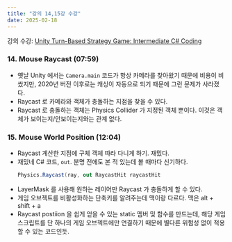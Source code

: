 ```yaml
---
title: "강의 14,15강 수강"
date: 2025-02-18
---
```


강의 수강: [Unity Turn-Based Strategy Game: Intermediate C# Coding](https://www.udemy.com/course/unity-turn-based-strategy/)

### 14. Mouse Raycast (07:59)

- 옛날 Unity 에서는 `Camera.main` 코드가 항상 카메라를 찾아왔기 때문에 비용이 비쌌지만, 2020년 버전 이후로는 캐싱이 자동으로 되기 때문에 그런 문제가 사라졌다.
- Raycast 로 카메라와 객체가 충돌하는 지점을 찾을 수 있다.
- Raycast 로 충돌하는 객체는 Physics Collider 가 지정된 객체 뿐이다. 이것은 객체가 보이는지/안보이는지와는 관계 없다.

### 15. Mouse World Position (12:04)

- Raycast 계산한 지점에 구체 객체 따라 다니게 하기. 재밌다.
- 재밌네 C# 코드, `out`. 분명 전에도 본 적 있는데 볼 때마다 신기하다.
  ```c#
  Physics.Raycast(ray, out RaycastHit raycastHit
  ```
- LayerMask 를 사용해 원하는 레이어만 Raycast 가 충돌하게 할 수 있다.
- 게임 오브젝트를 비활성화하는 단축키를 알려주는데 맥이랑 다르다. 맥은 alt + shift + a
- Raycast postiion 을 쉽게 얻을 수 있는 static 멤버 및 함수를 만드는데, 해당 게임 스크립트를 단 하나의 게임 오브젝트에만 연결하기 때문에 별다른 위험성 없이 적용할 수 있는 코드인듯.

